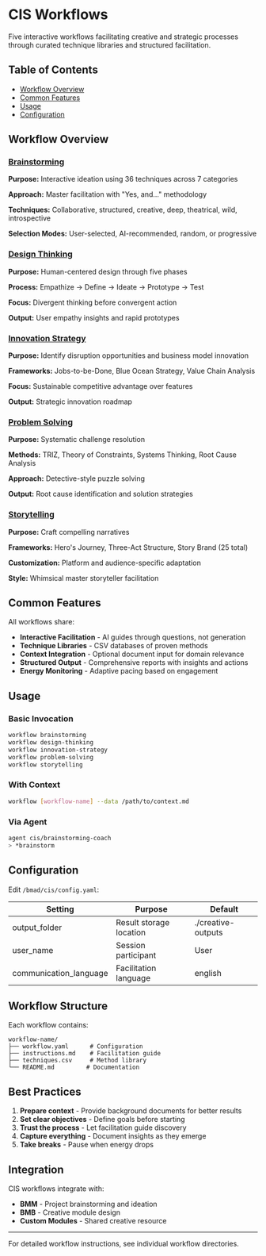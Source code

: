 # CIS Workflows

Five interactive workflows facilitating creative and strategic processes through curated technique libraries and structured facilitation.

## Table of Contents

- [Workflow Overview](#workflow-overview)
- [Common Features](#common-features)
- [Usage](#usage)
- [Configuration](#configuration)

## Workflow Overview

### [Brainstorming](./brainstorming)

**Purpose:** Interactive ideation using 36 techniques across 7 categories

**Approach:** Master facilitation with "Yes, and..." methodology

**Techniques:** Collaborative, structured, creative, deep, theatrical, wild, introspective

**Selection Modes:** User-selected, AI-recommended, random, or progressive

### [Design Thinking](./design-thinking)

**Purpose:** Human-centered design through five phases

**Process:** Empathize → Define → Ideate → Prototype → Test

**Focus:** Divergent thinking before convergent action

**Output:** User empathy insights and rapid prototypes

### [Innovation Strategy](./innovation-strategy)

**Purpose:** Identify disruption opportunities and business model innovation

**Frameworks:** Jobs-to-be-Done, Blue Ocean Strategy, Value Chain Analysis

**Focus:** Sustainable competitive advantage over features

**Output:** Strategic innovation roadmap

### [Problem Solving](./problem-solving)

**Purpose:** Systematic challenge resolution

**Methods:** TRIZ, Theory of Constraints, Systems Thinking, Root Cause Analysis

**Approach:** Detective-style puzzle solving

**Output:** Root cause identification and solution strategies

### [Storytelling](./storytelling)

**Purpose:** Craft compelling narratives

**Frameworks:** Hero's Journey, Three-Act Structure, Story Brand (25 total)

**Customization:** Platform and audience-specific adaptation

**Style:** Whimsical master storyteller facilitation

## Common Features

All workflows share:

- **Interactive Facilitation** - AI guides through questions, not generation
- **Technique Libraries** - CSV databases of proven methods
- **Context Integration** - Optional document input for domain relevance
- **Structured Output** - Comprehensive reports with insights and actions
- **Energy Monitoring** - Adaptive pacing based on engagement

## Usage

### Basic Invocation

```bash
workflow brainstorming
workflow design-thinking
workflow innovation-strategy
workflow problem-solving
workflow storytelling
```

### With Context

```bash
workflow [workflow-name] --data /path/to/context.md
```

### Via Agent

```bash
agent cis/brainstorming-coach
> *brainstorm
```

## Configuration

Edit `/bmad/cis/config.yaml`:

| Setting                | Purpose                 | Default            |
| ---------------------- | ----------------------- | ------------------ |
| output_folder          | Result storage location | ./creative-outputs |
| user_name              | Session participant     | User               |
| communication_language | Facilitation language   | english            |

## Workflow Structure

Each workflow contains:

```
workflow-name/
├── workflow.yaml      # Configuration
├── instructions.md    # Facilitation guide
├── techniques.csv     # Method library
└── README.md         # Documentation
```

## Best Practices

1. **Prepare context** - Provide background documents for better results
2. **Set clear objectives** - Define goals before starting
3. **Trust the process** - Let facilitation guide discovery
4. **Capture everything** - Document insights as they emerge
5. **Take breaks** - Pause when energy drops

## Integration

CIS workflows integrate with:

- **BMM** - Project brainstorming and ideation
- **BMB** - Creative module design
- **Custom Modules** - Shared creative resource

---

For detailed workflow instructions, see individual workflow directories.
